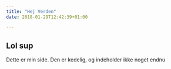 ```yaml
---
title: "Hej Verden"
date: 2018-01-29T12:42:39+01:00

---
```

## Lol sup
Dette er min side. Den er kedelig, og indeholder ikke noget endnu